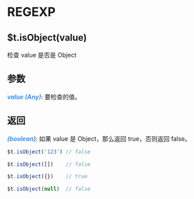 # REGEXP

## $t.isObject(value)

检查 value 是否是 Object

## 参数

<i style="color: #3492ff;font-weight: 700;">value (Any)</i>: 要检查的值。

## 返回

<i style="color: #3492ff;font-weight: 700;">(boolean)</i>: 如果 value 是 Object，那么返回 true，否则返回 false。

```javascript
$t.isObject('123') // false

$t.isObject([])    // false

$t.isObject({})    // true

$t.isObject(null)  // false
```
